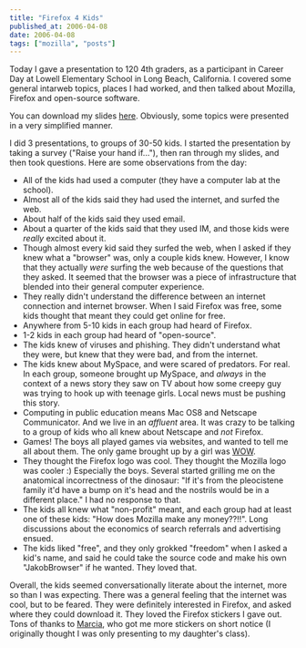 ```yaml
---
title: "Firefox 4 Kids"
published_at: 2006-04-08
date: 2006-04-08
tags: ["mozilla", "posts"]
---
```

Today I gave a presentation to 120 4th graders, as a participant in Career Day at Lowell Elementary School in Long Beach, California. I covered some general intarweb topics, places I had worked, and then talked about Mozilla, Firefox and open-source software.

You can download my slides [here](http://dietrich.ganx4.com/Lowell_Career_Day.pdf). Obviously, some topics were presented in a very simplified manner.

I did 3 presentations, to groups of 30-50 kids. I started the presentation by taking a survey ("Raise your hand if..."), then ran through my slides, and then took questions. Here are some observations from the day:

*   All of the kids had used a computer (they have a computer lab at the school).
*   Almost all of the kids said they had used the internet, and surfed the web.
*   About half of the kids said they used email.
*   About a quarter of the kids said that they used IM, and those kids were *really* excited about it.
*   Though almost every kid said they surfed the web, when I asked if they knew what a "browser" was, only a couple kids knew. However, I know that they actually *were* surfing the web because of the questions that they asked. It seemed that the browser was a piece of infrastructure that blended into their general computer experience.
*   They really didn't understand the difference between an internet connection and internet browser. When I said Firefox was free, some kids thought that meant they could get online for free.
*   Anywhere from 5-10 kids in each group had heard of Firefox.
*   1-2 kids in each group had heard of "open-source".
*   The kids knew of viruses and phishing. They didn't understand what they were, but knew that they were bad, and from the internet.
*   The kids knew about MySpace, and were scared of predators. For real. In each group, someone brought up MySpace, and *always* in the context of a news story they saw on TV about how some creepy guy was trying to hook up with teenage girls. Local news must be pushing this story.
*   Computing in public education means Mac OS8 and Netscape Communicator. And we live in an *affluent* area. It was crazy to be talking to a group of kids who all knew about Netscape and *not* Firefox.
*   Games! The boys all played games via websites, and wanted to tell me all about them. The only game brought up by a girl was [WOW](http://worldofwarcraft.com).
*   They thought the Firefox logo was cool. They thought the Mozilla logo was cooler :)  Especially the boys. Several started grilling me on the anatomical incorrectness of the dinosaur: "If it's from the pleocistene family it'd have a bump on it's head and the nostrils would be in a different place." I had no response to that.
*   The kids all knew what "non-profit" meant, and each group had at least one of these kids: "How does Mozilla make any money??!!". Long discussions about the economics of search referrals and advertising ensued.
*   The kids liked "free", and they only grokked "freedom" when I asked a kid's name, and said he could take the source code and make his own "JakobBrowser" if he wanted. They loved that.

Overall, the kids seemed conversationally literate about the internet, more so than I was expecting. There was a general feeling that the internet was cool, but to be feared. They were definitely interested in Firefox, and asked where they could download it. They loved the Firefox stickers I gave out. Tons of thanks to [Marcia](http://weblogs.mozillazine.org/marcia/), who got me more stickers on short notice (I originally thought I was only presenting to my daughter's class).